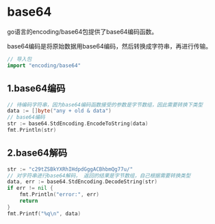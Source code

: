 # base64

go语言的encoding/base64包提供了base64编码函数。


base64编码是将原始数据用base64编码，然后转换成字符串，再进行传输。


```go
// 导入包
import "encoding/base64"
```


## 1.base64编码

```go
// 待编码字符串，因为base64编码函数接受的参数是字节数组，因此需要转换下类型
data := []byte("any + old & data")
// base64编码
str := base64.StdEncoding.EncodeToString(data)
fmt.Println(str)
```

## 2.base64解码


```go
str := "c29tZSBkYXRhIHdpdGggACBhbmQg77u/"
// 对字符串进行base64解码， 返回的结果是字节数组，自己根据需要转换类型
data, err := base64.StdEncoding.DecodeString(str)
if err != nil {
    fmt.Println("error:", err)
    return
}
fmt.Printf("%q\n", data)
```